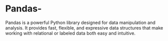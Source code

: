 # Pandas-
Pandas is a powerful Python library designed for data manipulation and analysis. It provides fast, flexible, and expressive data structures that make working with relational or labeled data both easy and intuitive.
